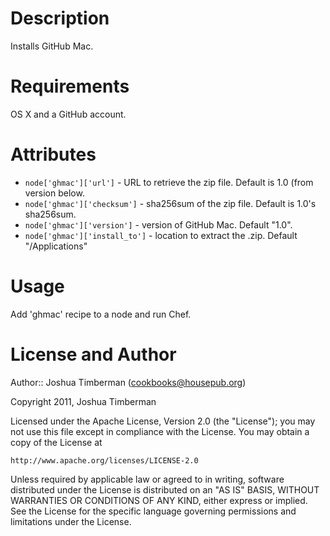 Description
===========

Installs GitHub Mac.

Requirements
============

OS X and a GitHub account.

Attributes
==========

* `node['ghmac']['url']` - URL to retrieve the zip file. Default is 1.0 (from version below.
* `node['ghmac']['checksum']` - sha256sum of the zip file. Default is 1.0's sha256sum.
* `node['ghmac']['version']` - version of GitHub Mac. Default "1.0".
* `node['ghmac']['install_to']` - location to extract the .zip. Default "/Applications"

Usage
=====

Add 'ghmac' recipe to a node and run Chef.

License and Author
==================

Author:: Joshua Timberman (<cookbooks@housepub.org>)

Copyright 2011, Joshua Timberman

Licensed under the Apache License, Version 2.0 (the "License");
you may not use this file except in compliance with the License.
You may obtain a copy of the License at

    http://www.apache.org/licenses/LICENSE-2.0

Unless required by applicable law or agreed to in writing, software
distributed under the License is distributed on an "AS IS" BASIS,
WITHOUT WARRANTIES OR CONDITIONS OF ANY KIND, either express or implied.
See the License for the specific language governing permissions and
limitations under the License.
